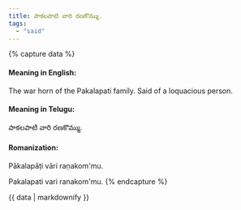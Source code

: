 ```yaml
---
title: పాకలపాటి వారి రణకొమ్ము.
tags:
  - "said"
---
```


{% capture data %}
#### Meaning in English:
The war horn of the Pakalapati family.
Said of a loquacious person.

#### Meaning in Telugu:
పాకలపాటి వారి రణకొమ్ము.

#### Romanization:
Pākalapāṭi vāri raṇakom'mu.

Pakalapati vari ranakom'mu.
{% endcapture %}

{{ data | markdownify }}

